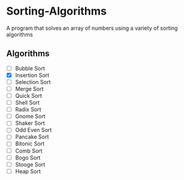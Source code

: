 # Sorting-Algorithms
A program that solves an array of numbers using a variety of sorting algorithms




## Algorithms
- [ ] Bubble Sort
- [x] Insertion Sort
- [ ] Selection Sort
- [ ] Merge Sort
- [ ] Quick Sort
- [ ] Shell Sort
- [ ] Radix Sort
- [ ] Gnome Sort
- [ ] Shaker Sort
- [ ] Odd Even Sort
- [ ] Pancake Sort
- [ ] Bitonic Sort
- [ ] Comb Sort
- [ ] Bogo Sort
- [ ] Stooge Sort
- [ ] Heap Sort